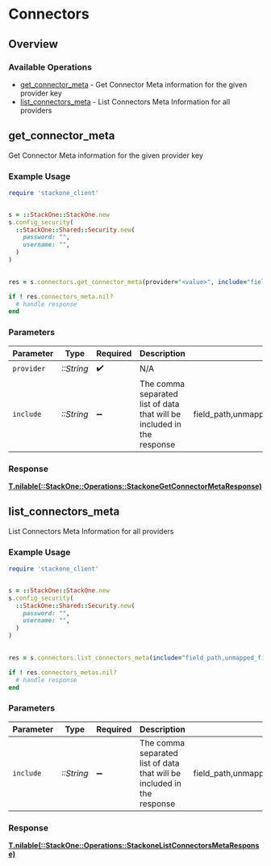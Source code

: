 # Connectors

## Overview

### Available Operations

* [get_connector_meta](#get_connector_meta) - Get Connector Meta information for the given provider key
* [list_connectors_meta](#list_connectors_meta) - List Connectors Meta Information for all providers

## get_connector_meta

Get Connector Meta information for the given provider key

### Example Usage

```ruby
require 'stackone_client'


s = ::StackOne::StackOne.new
s.config_security(
  ::StackOne::Shared::Security.new(
    password: "",
    username: "",
  )
)

    
res = s.connectors.get_connector_meta(provider="<value>", include="field_path,unmapped_fields,resources,inactive,webhooks")

if ! res.connectors_meta.nil?
  # handle response
end

```

### Parameters

| Parameter                                                              | Type                                                                   | Required                                                               | Description                                                            | Example                                                                |
| ---------------------------------------------------------------------- | ---------------------------------------------------------------------- | ---------------------------------------------------------------------- | ---------------------------------------------------------------------- | ---------------------------------------------------------------------- |
| `provider`                                                             | *::String*                                                             | :heavy_check_mark:                                                     | N/A                                                                    |                                                                        |
| `include`                                                              | *::String*                                                             | :heavy_minus_sign:                                                     | The comma separated list of data that will be included in the response | field_path,unmapped_fields,resources,inactive,webhooks                 |

### Response

**[T.nilable(::StackOne::Operations::StackoneGetConnectorMetaResponse)](../../models/operations/stackonegetconnectormetaresponse.md)**




## list_connectors_meta

List Connectors Meta Information for all providers

### Example Usage

```ruby
require 'stackone_client'


s = ::StackOne::StackOne.new
s.config_security(
  ::StackOne::Shared::Security.new(
    password: "",
    username: "",
  )
)

    
res = s.connectors.list_connectors_meta(include="field_path,unmapped_fields,resources,inactive,webhooks")

if ! res.connectors_metas.nil?
  # handle response
end

```

### Parameters

| Parameter                                                              | Type                                                                   | Required                                                               | Description                                                            | Example                                                                |
| ---------------------------------------------------------------------- | ---------------------------------------------------------------------- | ---------------------------------------------------------------------- | ---------------------------------------------------------------------- | ---------------------------------------------------------------------- |
| `include`                                                              | *::String*                                                             | :heavy_minus_sign:                                                     | The comma separated list of data that will be included in the response | field_path,unmapped_fields,resources,inactive,webhooks                 |

### Response

**[T.nilable(::StackOne::Operations::StackoneListConnectorsMetaResponse)](../../models/operations/stackonelistconnectorsmetaresponse.md)**


